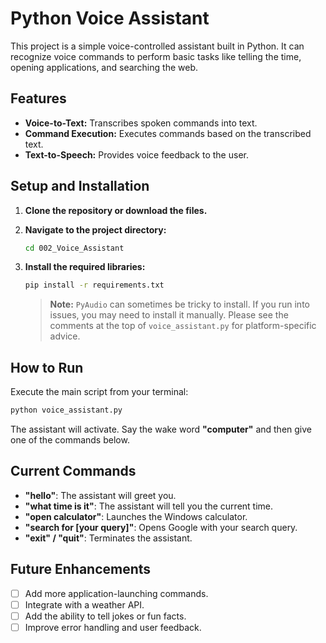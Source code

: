 # Python Voice Assistant

This project is a simple voice-controlled assistant built in Python. It can recognize voice commands to perform basic tasks like telling the time, opening applications, and searching the web.

## Features

- **Voice-to-Text:** Transcribes spoken commands into text.
- **Command Execution:** Executes commands based on the transcribed text.
- **Text-to-Speech:** Provides voice feedback to the user.

## Setup and Installation

1.  **Clone the repository or download the files.**

2.  **Navigate to the project directory:**
    ```bash
    cd 002_Voice_Assistant
    ```

3.  **Install the required libraries:**
    ```bash
    pip install -r requirements.txt
    ```
    > **Note:** `PyAudio` can sometimes be tricky to install. If you run into issues, you may need to install it manually. Please see the comments at the top of `voice_assistant.py` for platform-specific advice.

## How to Run

Execute the main script from your terminal:
```bash
python voice_assistant.py
```

The assistant will activate. Say the wake word **"computer"** and then give one of the commands below.

## Current Commands

- **"hello"**: The assistant will greet you.
- **"what time is it"**: The assistant will tell you the current time.
- **"open calculator"**: Launches the Windows calculator.
- **"search for [your query]"**: Opens Google with your search query.
- **"exit" / "quit"**: Terminates the assistant.

## Future Enhancements

- [ ] Add more application-launching commands.
- [ ] Integrate with a weather API.
- [ ] Add the ability to tell jokes or fun facts.
- [ ] Improve error handling and user feedback.
